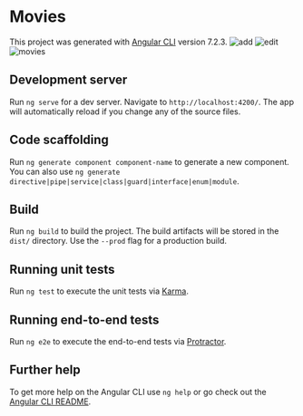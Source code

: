 # Movies

This project was generated with [Angular CLI](https://github.com/angular/angular-cli) version 7.2.3.
![add](https://user-images.githubusercontent.com/37377389/52966301-98f50a80-33af-11e9-81fb-0adbedd59f0e.PNG)
![edit](https://user-images.githubusercontent.com/37377389/52966302-98f50a80-33af-11e9-9107-e1e5fceee040.PNG)
![movies](https://user-images.githubusercontent.com/37377389/52966304-98f50a80-33af-11e9-9142-dd5a62bfde93.PNG)

## Development server

Run `ng serve` for a dev server. Navigate to `http://localhost:4200/`. The app will automatically reload if you change any of the source files.

## Code scaffolding

Run `ng generate component component-name` to generate a new component. You can also use `ng generate directive|pipe|service|class|guard|interface|enum|module`.

## Build

Run `ng build` to build the project. The build artifacts will be stored in the `dist/` directory. Use the `--prod` flag for a production build.

## Running unit tests

Run `ng test` to execute the unit tests via [Karma](https://karma-runner.github.io).

## Running end-to-end tests

Run `ng e2e` to execute the end-to-end tests via [Protractor](http://www.protractortest.org/).

## Further help

To get more help on the Angular CLI use `ng help` or go check out the [Angular CLI README](https://github.com/angular/angular-cli/blob/master/README.md).
